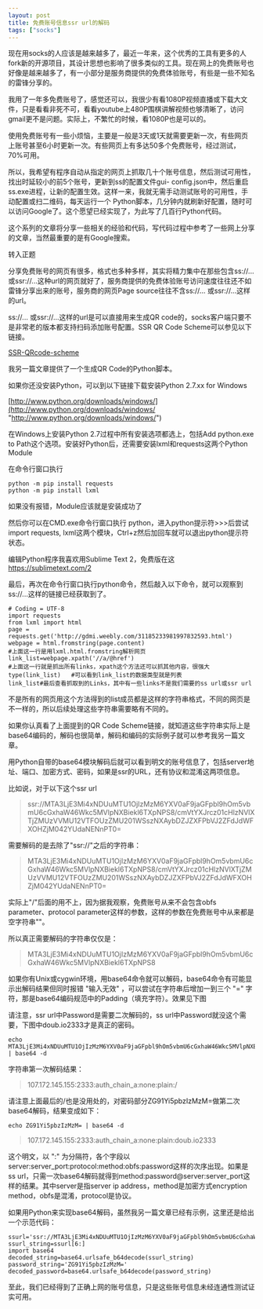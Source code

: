```yaml
---
layout: post
title: 免费账号信息ssr url的解码
tags: ["socks"]
---
```


现在用socks的人应该是越来越多了，最近一年来，这个优秀的工具有更多的人fork新的开源项目，其设计思想也影响了很多类似的工具。现在网上的免费账号也好像是越来越多了，有一小部分是服务商提供的免费体验账号，有些是一些不知名的雷锋分享的。  

我用了一年多免费账号了，感觉还可以，我很少有看1080P视频直播或下载大文件，只是看看非死不可，看看youtube上480P围棋讲解视频也够清晰了，访问gmail更不是问题。实际上，不繁忙的时候，看1080P也是可以的。  

使用免费账号有一些小烦恼，主要是一般是3天或1天就需要更新一次，有些网页上账号甚至6小时更新一次。有些网页上有多达50多个免费账号，经过测试，70%可用。  

所以，我希望有程序自动从指定的网页上抓取几十个账号信息，然后测试可用性，找出时延较小的前5个账号，更新到ss的配置文件gui- config.json中，然后重启ss.exe进程，让新的配置生效。这样一来，我就无需手动测试账号的可用性，手动配置或扫二维码，每天运行一个 Python脚本，几分钟内就刷新好配置，随时可以访问Google了。这个愿望已经实现了，为此写了几百行Python代码。  

这个系列的文章将分享一些相关的经验和代码，写代码过程中参考了一些网上分享的文章，当然最重要的是有Google搜索。  

转入正题  

分享免费账号的网页有很多，格式也多种多样，其实将精力集中在那些包含ss://... 或ssr://...这种url的网页就好了，服务商提供的免费体验账号访问速度往往还不如雷锋分享出来的账号，服务商的网页Page source往往不含ss://... 或ssr://...这样的url。  

ss://... 或ssr://...这样的url是可以直接用来生成QR   code的，socks客户端只要不是非常老的版本都支持扫码添加账号配置。SSR QR Code Scheme可以参见以下链接。  

[SSR-QRcode-scheme](https://github.com/breakwa11/shadowsocks-rss/wiki/SSR-QRcode-scheme "SSR-QRcode-scheme")

我另一篇文章提供了一个生成QR Code的Python脚本。  

如果你还没安装Python，可以到以下链接下载安装Python 2.7.xx for Windows  

[http://www.python.org/downloads/windows/](http://www.python.org/downloads/windows/ "http://www.python.org/downloads/windows/")

在Windows上安装Python 2.7过程中所有安装选项都选上，包括Add python.exe to Path这个选项。安装好Python后，还需要安装lxml和requests这两个Python Module

在命令行窗口执行

    python -m pip install requests
    python -m pip install lxml

如果没有报错，Module应该就是安装成功了

然后你可以在CMD.exe命令行窗口执行 python，进入python提示符>>>后尝试import requests, lxml这两个模块，Ctrl+z然后加回车就可以退出python提示符状态。

编辑Python程序我喜欢用Sublime Text 2，免费版在这 https://sublimetext.com/2

最后，再次在命令行窗口执行python命令，然后敲入以下命令，就可以观察到ss://...这样的链接已经获取到了。

    # Coding = UTF-8  
    import requests  
    from lxml import html  
    page = requests.get('http://gdmi.weebly.com/31185233981997832593.html')  
    webpage = html.fromstring(page.content)  
    #上面这一行是用lxml.html.fromstring解析网页
    link_list=webpage.xpath('//a/@href')  
    #上面这一行就是抓出所有links，xpath这个方法还可以抓其他内容，很强大  
    type(link_list)   #可以看到link_list的数据类型就是列表  
    link_list#最后查看抓取到的Links，其中有一些links不是我们需要的ss url或ssr url

不是所有的网页用这个方法得到的list成员都是这样的字符串格式，不同的网页是不一样的，所以后续处理这些字符串需要略有不同的。  

如果你认真看了上面提到的QR Code Scheme链接，就知道这些字符串实际上是base64编码的，解码也很简单，解码和编码的实际例子就可以参考我另一篇文章。  

用Python自带的base64模块解码后就可以看到明文的账号信息了，包括server地址、端口、加密方式、密码，如果是ssr的URL，还有协议和混淆这两项信息。  

比如说，对于以下这个ssr url

> ssr://MTA3LjE3Mi4xNDUuMTU1OjIzMzM6YXV0aF9jaGFpbl9hOm5vbmU6cGxhaW46Wkc5MVlpNXBiekl6TXpNPS8/cmVtYXJrcz01cHlzNVlXTjZMUzVVMU12VTFOUzZMU201WSszNXAybDZJZXFPbVJ2ZFdJdWFXOHZjM042YUdaNENnPT0=

需要解码的是去除了"ssr://"之后的字符串：


> MTA3LjE3Mi4xNDUuMTU1OjIzMzM6YXV0aF9jaGFpbl9hOm5vbmU6cGxhaW46Wkc5MVlpNXBiekl6TXpNPS8/cmVtYXJrcz01cHlzNVlXTjZMUzVVMU12VTFOUzZMU201WSszNXAybDZJZXFPbVJ2ZFdJdWFXOHZjM042YUdaNENnPT0=

实际上"/"后面的用不上，因为据我观察，免费账号从来不会包含obfs parameter、protocol parameter这样的参数，这样的参数在免费账号中从来都是空字符串""。


所以真正需要解码的字符串仅仅是：

> MTA3LjE3Mi4xNDUuMTU1OjIzMzM6YXV0aF9jaGFpbl9hOm5vbmU6cGxhaW46Wkc5MVlpNXBiekl6TXpNPS8

如果你有Unix或cygwin环境，用base64命令就可以解码，base64命令有可能显示出解码结果但同时报错 "输入无效" ，可以尝试在字符串后增加一到三个 "=" 字符，那是base64编码规范中的Padding（填充字符）。效果见下图

请注意，ssr url中Password是需要二次解码的，ss url中Password就没这个需要，下图中doub.io2333才是真正的密码。

    echo MTA3LjE3Mi4xNDUuMTU1OjIzMzM6YXV0aF9jaGFpbl9hOm5vbmU6cGxhaW46Wkc5MVlpNXBiekl6TXpNPS8 | base64 -d 

字符串第一次解码结果：

> 107.172.145.155:2333:auth_chain_a:none:plain:/

请注意上面最后的/也是没用处的，对密码部分ZG91Yi5pbzIzMzM=做第二次base64解码，结果变成如下：

    echo ZG91Yi5pbzIzMzM= | base64 -d

> 107.172.145.155:2333:auth_chain_a:none:plain:doub.io2333

这个明文，以 ":" 为分隔符，各个字段以server:server_port:protocol:method:obfs:password这样的次序出现。如果是ss url，只需一次base64解码就得到method:password@server:server_port这样的结果。其中server是指server ip address，method是加密方式encryption method，obfs是混淆，protocol是协议。

如果用Python来实现base64解码，虽然我另一篇文章已经有示例，这里还是给出一个示范代码：

    ssurl='ssr://MTA3LjE3Mi4xNDUuMTU1OjIzMzM6YXV0aF9jaGFpbl9hOm5vbmU6cGxhaW46Wkc5MVlpNXBiekl6TXpNPS8/cmVtYXJrcz01cHlzNVlXTjZMUzVVMU12VTFOUzZMU201WSszNXAybDZJZXFPbVJ2ZFdJdWFXOHZjM042YUdaNENnPT0='  
    ssurl_string=ssurl[6:]  
    import base64  
    decoded_string=base64.urlsafe_b64decode(ssurl_string)  
    password_string='ZG91Yi5pbzIzMzM='  
    decoded_password=base64.urlsafe_b64decode(password_string)  


至此，我们已经得到了正确上网的账号信息，只是这些账号信息未经连通性测试证实可用。

